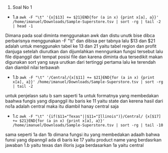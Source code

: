 1. Soal No 1 
- 1.a ```awk -F "\t" '{x[$13] += $21}END{for (a in x) {print x[a], a}}' /home/imanuel/Downloads/Sample-Superstore.tsv | sort -rg | tail -2 | head -1```

Dimana pada soal diminta menggunakan awk dan distu unutk bise dibca perbarisnya menggunakan -F "\t"
dan dibisa per tabnya lalu $13 dan $21 adalah untuk menggunakn tabel ke 13 dan 21 yaitu tabel region dan profit danjuga setelah diurutkan dan dijumlahkan menngunkan fungsi tersebut lalu file dipanggil dari tempat posisi file dan karena diminta dua tersedikit makan digunakan sort yang saya urutkan dari tertinggi pertama lalu ke terendah dan diambil nilai terbawah

- 1.b ```awk -F "\t" '/Central/{x[$11] += $21}END{for (a in x) {print x[a], a}}' /home/imanuel/Downloads/Sample-Superstore.tsv | sort -rg | tail -2```

untuk penjelasn satu b sam saperti 1a untuk formatnya yang membedakan baahwa fungis yang dipanggil itu baris ke 11 yaitu state dan kerena hasil dari no1a adalah central maka itu diambil hanay central saja

- 1.c ```awk -F "\t" '{if($11="Texas"||$11="Illinois")}/Central/ {x[$17] += $21}END{for (a in x) {print x[a], a}}' /home/imanuel/Downloads/Sample-Superstore.tsv | sort -rg | tail -10```

sama seperti 1a dan 1b dimana fungsi itu yang membedakan adaalh bahwa funsi yang dipanngil ada di baris ke 17 yaitu product name yang berdasrkan jawaban 1.b yaitu texas dan illoris juga berdasarkan 1a yaitu central

